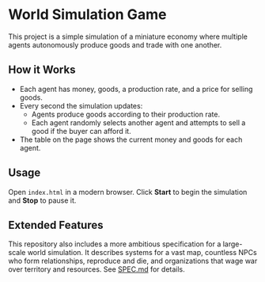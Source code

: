 # World Simulation Game

This project is a simple simulation of a miniature economy where multiple agents autonomously produce goods and trade with one another.

## How it Works

- Each agent has money, goods, a production rate, and a price for selling goods.
- Every second the simulation updates:
  - Agents produce goods according to their production rate.
  - Each agent randomly selects another agent and attempts to sell a good if the buyer can afford it.
- The table on the page shows the current money and goods for each agent.

## Usage

Open `index.html` in a modern browser. Click **Start** to begin the simulation and **Stop** to pause it.

## Extended Features

This repository also includes a more ambitious specification for a large-scale world simulation. It describes systems for a vast map, countless NPCs who form relationships, reproduce and die, and organizations that wage war over territory and resources. See [SPEC.md](SPEC.md) for details.
